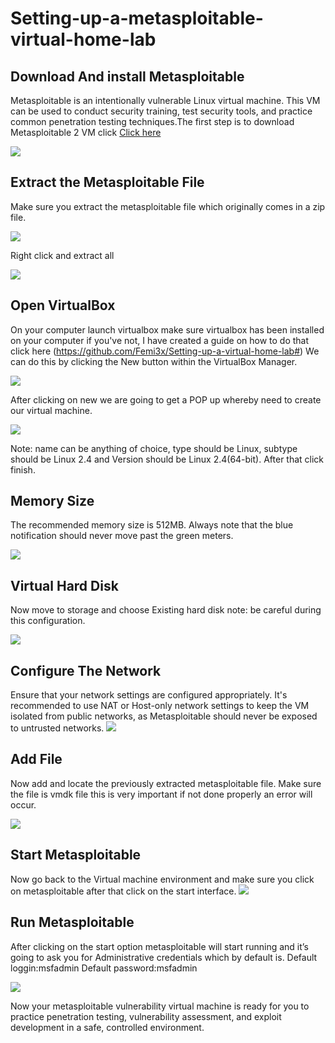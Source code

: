 # Setting-up-a-metasploitable-virtual-home-lab

<h2>Download And install Metasploitable</h2>

Metasploitable is an intentionally vulnerable Linux virtual machine. This VM can be used to conduct security training, test security tools, and practice common penetration testing techniques.The first step is to download Metasploitable 2 VM click <a href=”https://sourceforge.net/projects/metasploitable/”>Click here</a>


<img src="Folder/Capture.PNG">








<h2>Extract the Metasploitable File</h2>

Make sure you extract the metasploitable file which originally comes in a zip file.


<img src="Folder/Extract Meta.PNG">









Right click and extract all


<img src="Folder/Extration done.PNG">








<h2>Open VirtualBox</h2>

On your computer launch virtualbox make sure virtualbox has been installed on your computer if you've not, I have created a guide on how to do that click here (https://github.com/Femi3x/Setting-up-a-virtual-home-lab#)  We can do this by clicking the New button within the VirtualBox Manager.


<img src="Folder/New.jpg">








After clicking on new we are going to get a POP up whereby need to create our virtual machine.


<img src="Folder/Vm2.PNG">










Note: name can be anything of choice, type should be Linux, subtype should be Linux 2.4 and Version should be Linux 2.4(64-bit). After that click finish.


<h2>Memory Size</h2>

The recommended memory size is 512MB. Always note that the blue notification should never move past the green meters.


<img src="Folder/Allocate memory.png">







<h2>Virtual Hard Disk</h2>

Now move to storage and choose Existing hard disk note: be careful during this configuration.


<img src="Folder/Existing HDD.png">








<h2>Configure The Network</h2>
Ensure that your network settings are configured appropriately. It's recommended to use NAT or Host-only network settings to keep the VM isolated from public networks, as Metasploitable should never be exposed to untrusted networks.



<img src="Folder/network.jpg">









<h2>Add File</h2>

Now add and locate the previously extracted metasploitable file. Make sure the file is vmdk file this is very important if not done properly an error will occur.



<img src="Folder/step 5.jpg">









<h2>Start Metasploitable</h2>
Now go back to the Virtual machine environment and make sure you click on metasploitable after that click on the start interface.


<img src="Folder/Screenshot (6)_LI.jpg">








<h2>Run Metasploitable</h2>

After clicking on the start option metasploitable will start running and it’s going to ask you for Administrative credentials which by default is.
Default loggin:msfadmin
Default password:msfadmin



<img src="Folder/Screenshot (8).png">




Now your metasploitable vulnerability virtual machine is ready for you to practice penetration testing, vulnerability assessment, and exploit development in a safe, controlled environment.








